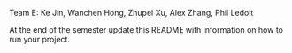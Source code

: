 Team E: Ke Jin, Wanchen Hong, Zhupei Xu, Alex Zhang, Phil Ledoit

At the end of the semester update this README with information on how to run your project. 


